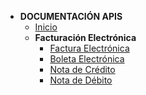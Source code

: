 - **DOCUMENTACIÓN APIS**
  - [Inicio](README.md)
  - **Facturación Electrónica**
    - [Factura Electrónica](facturacion/factura.md)
    - [Boleta Electrónica](facturacion/boleta.md)
    - [Nota de Crédito](facturacion/nota-credito.md)
    - [Nota de Débito](facturacion/nota-debito.md)
  
